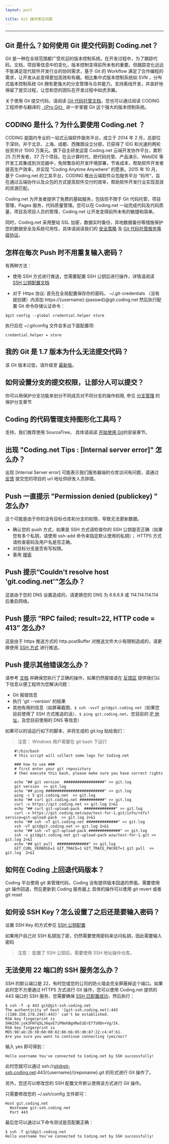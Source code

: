 ```yaml
---
layout: post

title: Git 操作常见问题
---
```


---

## Git 是什么？如何使用 Git 提交代码到 Coding.net？
Git 是一种在全球范围都广受欢迎的版本控制系统。在开发过程中，为了跟踪代码，文档，项目等信息中的变化，版本控制变得前所未有的重要。但跟踪变化远远不能满足现代软件开发行业的协同需求，基于 Git 的 Workflow 满足了合作编程的需求，让开发从此变得更加高效和有趣。相比集中式版本控制系统如 SVN ，分布式版本控制系统 Git 拥有更强大的分支管理与合并能力，支持离线开发，并良好地保留了提交过程，让您和您的团队在开发过程中如虎添翼。

关于使用 Git 提交代码，请阅读 [Git 代码托管文档](/help/doc/git/index.html)，您也可以通过阅读 CODING 工程师参与翻译的 [《Pro Git》](https://git-scm.com/book/zh/v2) 进一步掌握 Git 这个强大的版本控制系统。

## CODING 是什么？为什么要使用 Coding.net ？

CODING 是国内专业的一站式云端软件服务平台，成立于 2014 年 2 月，总部位于深圳，并于北京、上海、成都、西雅图设立分部，已获得了 IDG 和光速的两轮投资共计 1500 万美元。旗下自主研发运营 Coding.net 云端开发协作平台，累积 25 万开发者，37 万个项目。在云计算时代，把代码托管、产品演示、WebIDE 等开发工具集成到浏览器中，免除繁杂的开发环境部署，节省成本，帮助软件开发者提高生产效率，并实现 “Coding Anytime Anywhere” 的愿景。2015 年 10 月，基于 Coding.net 的工具平台，CODING 推出云端软件众包服务平台 “码市”，旨在通过云端协作以及众包的方式提高软件交付的效率，帮助软件开发行业实现高效的资源匹配。

Coding.net 为开发者提供了免费的基础服务，包括但不限于 Git 代码托管，项目管理，Pages 服务，代码质量管理。您可以在 Coding.net 一站完成代码及代码质量，项目及项目人员的管理，Coding.net 让开发变得前所未有的敏捷和简单。

同时，Coding.net 采用整站 SSL 加密，数据实时备份，异地数据备份等措施保护您的数据安全及系统可用性，具体请阅读我们的 [安全策略](https://coding.net/security) 及 [Git 代码托管服务等级协议](https://coding.net/gitsla)。

## 怎样在每次 Push 时不用重复输入密码？

有两种方法：

- 使用 SSH 方式进行推送，您需要配置 SSH 公钥后进行操作，详情请阅读 [SSH 公钥配置文档](/help/doc/git/ssh-key.html)

- 对于 Https 协议: 首先在全局配置保存你的密码， ~/.git-credentials （没有就创建）内添加 https://{username}:{passwd}@git.coding.net   然后执行配置 Git 命令存储认证命令： 
```
$git config --global credential.helper store 
```
		
执行后在 ~/.gitconfig 文件会多出下面配置项:
```
credential.helper = store
```

## 我的 Git 是 1.7 版本为什么无法提交代码？

该 Git 版本过低，请升级至 [最新版](https://git-scm.com/)。

## 如何设置分支的提交权限，让部分人可以提交？

你可以用保护分支功能来划分不同成员对不同分支的操作权限, 参见 [分支管理](/help/doc/git/git-branch.html) 的保护分支章节

## Coding 的代码管理支持图形化工具吗？

支持，我们推荐使用 SourceTree， 具体请阅读 [开始使用 Git](/help/doc/git/getting-started.html)的安装章节。

## 出现 "Coding.net Tips : [Internal server error]" 怎么办？

出现 [Internal Server error] 可能表示我们服务器端的仓库访问有问题，请通过 [反馈](https://coding.net/u/coding/p/Coding-Feedback/topic) 提交您的项目的 url 地址供研发人员排错。


## Push 一直提示 "Permission denied (publickey) " 怎么办?

这个可能是由于你的没有目标仓库和分支的权限，导致无法更新数据。

- 确认您的 push 方式，如果是 SSH 方式请检查你的 SSH 公钥是否正确（如果您有多个私钥，请使用 ssh-add 命令来指定默认使用的私钥）； HTTPS 方式请检查密码及用户名是否正确。
- 对目标分支是否有写权限。
- 善用 [搜索](https://coding.net/search?q=Permission%20denied&type=project&project=Coding-Feedback&user=coding) 

## Push 提示“Couldn't resolve host 'git.coding.net'”怎么办？

这是由于您的 DNS 设置造成的，请更换您的 DNS 为 8.8.8.8 或 114.114.114.114 后重启网络。

## Push 提示 “RPC failed; result=22, HTTP code = 413” 怎么办?

这是由于 https 推送方式的 http.postBuffer 对推送文件大小有限制造成的，请更换使用 [SSH 方式](https://coding.net/help/doc/git/ssh-key.html) 进行推送。

## Push 提示其他错误怎么办？

请参考 [文档](https://coding.net/help/doc/git/index.html) 并确保您执行了正确的操作，如果仍然报错请在 [反馈区](https://coding.net/u/coding/p/Coding-Feedback/topic) 提供我们以下信息以便工程师为您解决问题：

- Git 报错信息
- 执行 'git --version' 的结果
- 其他有用的信息（如屏幕截图、`$ ssh -vvvT git@git.coding.net`（如果您目前使用了 SSH 方式推送的话）、`$ ping git.coding.net`、您目前的 [IP 地址](http://ip.cn)，及您目前使用的 DNS 等信息）


如果可以的话运行如下的脚本，并将生成的 git.log 贴给我们：

> 注意： Windows 用户需要在 git bash 下运行

```	
	#!/bin/bash
	# this script will collect some logs for Coding.net 

	### how to use ###
	# first enter your git reposiztory 
	# then execute this bash, please make sure you have correct rights 

	echo "## git version  ##################" >> git.log
	git version  >> git.log
	echo "## ping ##########################" >> git.log
	ping -c 5 git.coding.net  >> git.log
	echo "## curl git.coding.net ###########" >> git.log
	curl -v https://git.coding.net >> git.log 2>&1
	echo "## curl git-upload-pack  ##############" >> git.log
	curl -v https://git.coding.net/wzw/test-for-1.git/info/refs?service=git-upload-pack  >> git.log 2>&1
	echo "## ssh -vT git.coding.net ##############" >> git.log
	ssh -vT git@git.coding.net >> git.log 2>&1
	echo "## ssh -vT git-upload-pack ##############" >> git.log
	ssh -v git@git.coding.net git-upload-pack wzw/test-for-1.git >> git.log 2>&1
	echo "## git pull  ##############" >> git.log
	GIT_CURL_VERBOSE=1 GIT_TRACE=1 GIT_TRACE_PACKET=1 git pull  >> git.log  2>&1
```

## 如何在 Coding 上回退代码版本？

Coding 平台使用 git 来管理代码，Coding 没有提供版本回退的界面。需要使用 git 操作回退，然后更新到 Coding 服务器上
具体的操作可以使用 git revert 或者  git reset 

## 如何设 SSH Key？怎么设置了之后还是要输入密码？

设置 SSH Key 的方式参见 [SSH 公钥配置](/help/doc/git/ssh-key.html)

如果用户自己对 SSH 私钥加了密，仍然需要使用密码来访问私钥，因此需要输入密码
> 注意： 配置了 SSH 公钥后，需要使用 SSH 地址操作仓库。

## 无法使用 22 端口的 SSH 服务怎么办？

SSH 的默认端口是 22，有时您或您的公司的防火墙会完全屏蔽掉这个端口。如果此时您不方便通过 HTTPS 方式进行 Git 操作，您可以使用 Coding.net 提供的 443 端口的 SSH 服务，您需要确保 [SSH 已配置成功](https://coding.net/help/doc/account/ssh-key.html)，然后执行：

```
$ ssh -T -p 443 git@git-ssh.coding.net
The authenticity of host '[git-ssh.coding.net]:443 ([180.150.178.244]:443)' can't be established.
RSA key fingerprint is SHA256:jok3FH7q5LJ6qvE7iPNehBgXRw51ErE77S0Dn+Vg/Ik.
RSA key fingerprint is MD5:98:ab:2b:30:60:00:82:86:bb:85:db:87:22:c4:4f:b1.
Are you sure you want to continue connecting (yes/no)?
```

输入 yes 即可得到：

```
Hello username You've connected to Coding.net by SSH successfully!
```

此时您就可以通过 ssh://git@git-ssh.coding.net:443/{username}/{reponame}.git 的形式进行 Git 操作了。

另外，您还可以修改您的 SSH 配置文件默认使用该方式进行 Git 操作。

只需要修改您的 ~/.ssh/config 文件即可：

```
Host git.coding.net
  Hostname git-ssh.coding.net
  Port 443
```

最后您可以通过以下命令测试是否配置正确：

```
$ ssh -T git@git.coding.net
Hello username You've connected to Coding.net by SSH successfully!
```
